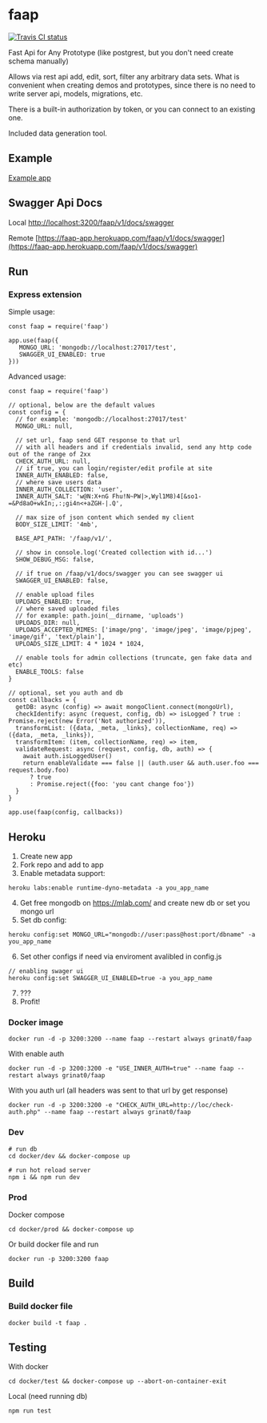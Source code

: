 # faap
[![Travis CI status](https://api.travis-ci.org/grinat/faap.svg?branch=master)](https://travis-ci.org/grinat/faap)

Fast Api for Any Prototype (like postgrest, but you don't need create schema manually)

Allows via rest api add, edit, sort, filter any arbitrary data sets. What is convenient when creating demos and prototypes, since there is no need to write server api, models, migrations, etc.

There is a built-in authorization by token, or you can connect to an existing one.

Included data generation tool.

## Example

[Example app](https://grinat.github.io/faap/examples/items.html)

## Swagger Api Docs

Local
[http://localhost:3200/faap/v1/docs/swagger](http://localhost:3200/faap/v1/docs/swagger)

Remote
[https://faap-app.herokuapp.com/faap/v1/docs/swagger](https://faap-app.herokuapp.com/faap/v1/docs/swagger)


## Run
### Express extension
Simple usage:
```
const faap = require('faap')

app.use(faap({
   MONGO_URL: 'mongodb://localhost:27017/test',
   SWAGGER_UI_ENABLED: true
}))
```

Advanced usage:
```
const faap = require('faap')

// optional, below are the default values
const config = {
  // for example: 'mongodb://localhost:27017/test'
  MONGO_URL: null,

  // set url, faap send GET response to that url
  // with all headers and if credentials invalid, send any http code out of the range of 2xx
  CHECK_AUTH_URL: null,
  // if true, you can login/register/edit profile at site
  INNER_AUTH_ENABLED: false,
  // where save users data
  INNER_AUTH_COLLECTION: 'user',
  INNER_AUTH_SALT: 'w@N:X+nG Fhu!N~PW|>,Wyl1M8)4[&so1-=&Pd8aO+wkIn;,:;gi4n<+aZGH-|.Q',

  // max size of json content which sended my client
  BODY_SIZE_LIMIT: '4mb',

  BASE_API_PATH: '/faap/v1/',

  // show in console.log('Created collection with id...')
  SHOW_DEBUG_MSG: false,

  // if true on /faap/v1/docs/swagger you can see swagger ui
  SWAGGER_UI_ENABLED: false,

  // enable upload files
  UPLOADS_ENABLED: true,
  // where saved uploaded files
  // for example: path.join(__dirname, 'uploads')
  UPLOADS_DIR: null,
  UPLOADS_ACCEPTED_MIMES: ['image/png', 'image/jpeg', 'image/pjpeg', 'image/gif', 'text/plain'],
  UPLOADS_SIZE_LIMIT: 4 * 1024 * 1024,
  
  // enable tools for admin collections (truncate, gen fake data and etc)
  ENABLE_TOOLS: false
}

// optional, set you auth and db
const callbacks = {
  getDB: async (config) => await mongoClient.connect(mongoUrl),
  checkIdentify: async (request, config, db) => isLogged ? true : Promise.reject(new Error('Not authorized')),
  transformList: ({data, _meta, _links}, collectionName, req) => ({data, _meta, _links}),
  transformItem: (item, collectionName, req) => item,
  validateRequest: async (request, config, db, auth) => {
    await auth.isLoggedUser()
    return enableValidate === false || (auth.user && auth.user.foo === request.body.foo)
      ? true
      : Promise.reject({foo: 'you cant change foo'})
  }
}

app.use(faap(config, callbacks))
```

## Heroku
1. Create new app
2. Fork repo and add to app
3. Enable metadata support:
```
heroku labs:enable runtime-dyno-metadata -a you_app_name
```
4. Get free mongodb on https://mlab.com/ and create new db or set you mongo url
5. Set db config:
```
heroku config:set MONGO_URL="mongodb://user:pass@host:port/dbname" -a you_app_name
```
6. Set other configs if need via enviroment avalibled in config.js
```
// enabling swager ui
heroku config:set SWAGGER_UI_ENABLED=true -a you_app_name
```
7. ???
8. Profit!

### Docker image

```
docker run -d -p 3200:3200 --name faap --restart always grinat0/faap
```

With enable auth
```
docker run -d -p 3200:3200 -e "USE_INNER_AUTH=true" --name faap --restart always grinat0/faap
```

With you auth url (all headers was sent to that url by get response)
```
docker run -d -p 3200:3200 -e "CHECK_AUTH_URL=http://loc/check-auth.php" --name faap --restart always grinat0/faap
```

### Dev

```
# run db
cd docker/dev && docker-compose up

# run hot reload server
npm i && npm run dev
```

### Prod

Docker compose

```
cd docker/prod && docker-compose up
```

Or build docker file and run

```
docker run -p 3200:3200 faap
```

## Build
### Build docker file

```
docker build -t faap .
```

## Testing

With docker

```
cd docker/test && docker-compose up --abort-on-container-exit
```

Local (need running db)

```
npm run test
```

